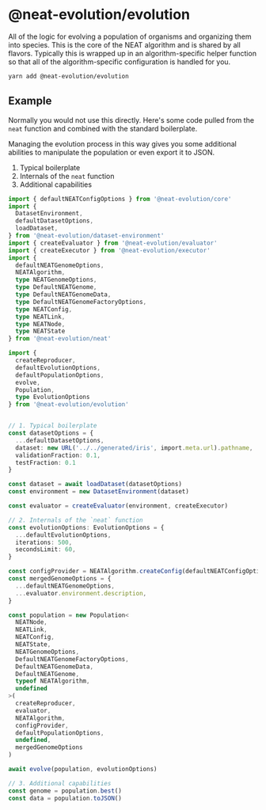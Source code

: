 # @neat-evolution/evolution

All of the logic for evolving a population of organisms and organizing them into species. This is the core of the NEAT algorithm and is shared by all flavors. Typically this is wrapped up in an algorithm-specific helper function so that all of the algorithm-specific configuration is handled for you.

```sh
yarn add @neat-evolution/evolution
```

## Example

Normally you would not use this directly. Here's some code pulled from the `neat` function and combined with the standard boilerplate.

Managing the evolution process in this way gives you some additional abilities to manipulate the population or even export it to JSON.

1. Typical boilerplate
2. Internals of the `neat` function
3. Additional capabilities

```ts
import { defaultNEATConfigOptions } from '@neat-evolution/core'
import {
  DatasetEnvironment,
  defaultDatasetOptions,
  loadDataset,
} from '@neat-evolution/dataset-environment'
import { createEvaluator } from '@neat-evolution/evaluator'
import { createExecutor } from '@neat-evolution/executor'
import {
  defaultNEATGenomeOptions,
  NEATAlgorithm,
  type NEATGenomeOptions,
  type DefaultNEATGenome,
  type DefaultNEATGenomeData,
  type DefaultNEATGenomeFactoryOptions,
  type NEATConfig,
  type NEATLink,
  type NEATNode,
  type NEATState
} from '@neat-evolution/neat'

import {
  createReproducer,
  defaultEvolutionOptions,
  defaultPopulationOptions,
  evolve,
  Population,
  type EvolutionOptions
} from '@neat-evolution/evolution'


// 1. Typical boilerplate
const datasetOptions = {
  ...defaultDatasetOptions,
  dataset: new URL('../../generated/iris', import.meta.url).pathname,
  validationFraction: 0.1,
  testFraction: 0.1
}

const dataset = await loadDataset(datasetOptions)
const environment = new DatasetEnvironment(dataset)

const evaluator = createEvaluator(environment, createExecutor)

// 2. Internals of the `neat` function
const evolutionOptions: EvolutionOptions = {
  ...defaultEvolutionOptions,
  iterations: 500,
  secondsLimit: 60,
}

const configProvider = NEATAlgorithm.createConfig(defaultNEATConfigOptions)
const mergedGenomeOptions = {
  ...defaultNEATGenomeOptions,
  ...evaluator.environment.description,
}

const population = new Population<
  NEATNode,
  NEATLink,
  NEATConfig,
  NEATState,
  NEATGenomeOptions,
  DefaultNEATGenomeFactoryOptions,
  DefaultNEATGenomeData,
  DefaultNEATGenome,
  typeof NEATAlgorithm,
  undefined
>(
  createReproducer,
  evaluator,
  NEATAlgorithm,
  configProvider,
  defaultPopulationOptions,
  undefined,
  mergedGenomeOptions
)

await evolve(population, evolutionOptions)

// 3. Additional capabilities
const genome = population.best()
const data = population.toJSON()
```
